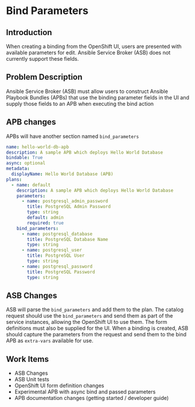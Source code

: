 # Bind Parameters

## Introduction
When creating a binding from the OpenShift UI, users are presented with available parameters for edit.  Ansible Service Broker (ASB) does not currently support these fields.

## Problem Description
Ansible Service Broker (ASB) must allow users to construct Ansible Playbook Bundles (APBs) that use the binding parameter fields in the UI and supply those fields to an APB when executing the bind action

## APB changes
APBs will have another section named `bind_parameters`
```yaml
name: hello-world-db-apb
description: A sample APB which deploys Hello World Database
bindable: True
async: optional
metadata:
  displayName: Hello World Database (APB)
plans:
  - name: default
    description: A sample APB which deploys Hello World Database
    parameters:
      - name: postgresql_admin_password
        title: PostgreSQL Admin Password
        type: string
        default: admin
        required: true
    bind_parameters:
      - name: postgresql_database
        title: PostgreSQL Database Name
        type: string
      - name: postgresql_user
        title: PostgreSQL User
        type: string
      - name: postgresql_password
        title: PostgreSQL Password
        type: string
```

## ASB Changes
ASB will parse the `bind_parameters` and add them to the plan.  The catalog request should use the `bind_parameters` and send them as part of the service instances, allowing the OpenShift UI to use them.  The form definitions must also be supplied for the UI.  When a binding is created, ASB should capture the parameters from the request and send them to the bind APB as `extra-vars` available for use.

## Work Items
* ASB Changes
* ASB Unit tests
* OpenShift UI form definition changes
* Experimental APB with async bind and passed parameters
* APB documentation changes (getting started / developer guide)

